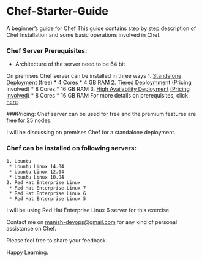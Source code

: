 # Chef-Starter-Guide
A beginner’s guide for Chef
This guide contains step by step description of Chef Installation and some basic operations involved in Chef.  
 

### Chef Server Prerequisites: 
  * Architecture of the server need to be 64 bit
  
  On premises Chef server can be installed in three ways
    1. [Standalone Deployment](https://downloads.chef.io/chef-server/) (free) 
      * 4 Cores
      * 4 GB RAM
    2. [Tiered Deploymment](https://docs.chef.io/install_server_tiered.html) (Pricing involved)
      * 8 Cores
      * 16 GB RAM
    3. [High Availability Deployment](https://www.chef.io/high-availability/) [(Pricing involved)](https://www.chef.io/pricing/)
      * 8 Cores
      * 16 GB RAM
For more details on prerequisites, click [here](https://docs.chef.io/chef_system_requirements.html)
 
###Pricing:
     Chef server can be used for free and the premium features are free for 25 nodes.


I will be discussing on premises Chef for a standalone deployment.

### Chef can be installed on following servers:
    1. Ubuntu
     * Ubuntu Linux 14.04
     * Ubuntu Linux 12.04
     * Ubuntu Linux 10.04
    2. Red Hat Enterprise Linux
     * Red Hat Enterprise Linux 7
     * Red Hat Enterprise Linux 6
     * Red Hat Enterprise Linux 5

I will be using Red Hat Enterprise Linux 6 server for this exercise.




Contact me on manish-devops@gmail.com for any kind of personal assistance on Chef.

Please feel free to share your feedback.

Happy Learning.

